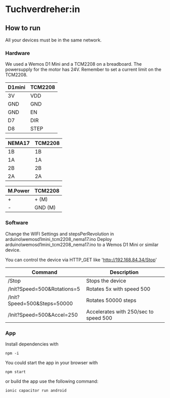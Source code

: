 # Tuchverdreher:in

## How to run

All your devices must be in the same network.

### Hardware

We used a Wemos D1 Mini and a TCM2208 on a breadboard. The powersupply for the motor has 24V.
Remember to set a current limit on the TCM2208.

| D1mini  	| TCM2208  	| 
|---	    |---	    |
| 3V  	    | VDD  	    |  
| GND   	| GND   	|   	
| GND   	| EN       	|   	
| D7    	| DIR   	|
| D8        | STEP      |

| NEMA17  	| TCM2208  	| 
|---	    |---	    |
| 1B  	    | 1B  	    |  
| 1A   	    | 1A     	|   	
| 2B    	| 2B       	|   	
| 2A    	| 2A    	|

| M.Power 	| TCM2208  	| 
|---	    |---	    |
| +  	    | + (M)     |  
| -   	    | GND (M)  	| 

### Software
Change the WIFI Settings and stepsPerRevolution in arduino\wemosd1mini_tcm2208_nema17.ino
Deploy arduino\wemosd1mini_tcm2208_nema17.ino to a Wemos D1 Mini or similar device.

You can control the device via HTTP_GET like 'http://192.168.84.34/Stop'


| Command 	                      | Description       	                  | 
|---	                          |---	                                  |
| /Stop                           | Stops the device                      |  
| /Init?Speed=500&Rotations=5     | Rotates 5x with speed 500             |      
| /Init?Speed=500&Steps=50000     | Rotates 50000 steps                   |      
| /Init?Speed=500&Accel=250       | Accelerates with 250/sec to speed 500 |      

### App 

Install dependencies with

```
npm -i
```

You could start the app in your browser with
```
npm start
```

or build the app use the following command:

```
ionic capacitor run android
```